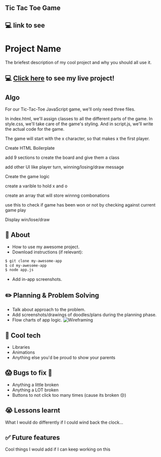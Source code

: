 ## Tic Tac Toe Game

## :computer: link to see

# Project Name
The briefest description of my cool project and why you should all use it.

## :computer: [Click here](https://jaygriggsau.github.io/tic-tac-toe/) to see my live project!

## Algo
For our Tic-Tac-Toe JavaScript game, we'll only need three files. 

In index.html, we'll assign classes to all the different parts of the game. In style.css, we'll take care of the game's styling. And in script.js, we'll write the actual code for the game.

The game will start with the x character, so that makes x the first player. 

Create HTML Boilerplate

add 9 sections to create the board and give them a class

add other UI like player turn, winning/losing/draw message

Create the game logic

create a varible to hold x and o 

create an array that will store winnng combonations

use this to check if game has been won or not by checking against current game play

Display win/lose/draw 

## :page_facing_up: About
- How to use my awesome project.
- Download instructions (if relevant):
```zsh
$ git clone my-awesome-app
$ cd my-awesome-app
$ node app.js
```
- Add in-app screenshots.

## :pencil2: Planning & Problem Solving
- Talk about approach to the problem.
- Add screenshots/drawings of doodles/plans during the planning phase.
- Flow charts of app logic.
![Wireframing](https://images.unsplash.com/photo-1581291518633-83b4ebd1d83e?ixlib=rb-1.2.1&ixid=MnwxMjA3fDB8MHxwaG90by1wYWdlfHx8fGVufDB8fHx8&auto=format&fit=crop&w=1170&q=80)

## :rocket: Cool tech
- Libraries
- Animations
- Anything else you'd be proud to show your parents

## :scream: Bugs to fix :poop:
- Anything a little broken
- Anything a LOT broken
- Buttons to not click too many times (cause its broken :unamused:)

## :sob: Lessons learnt
What I would do differently if I could wind back the clock...

## :white_check_mark: Future features
Cool things I would add if I can keep working on this

